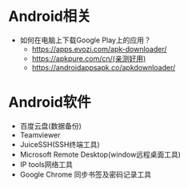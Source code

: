 # Android相关
- 如何在电脑上下载Google Play上的应用？
  - https://apps.evozi.com/apk-downloader/
  - https://apkpure.com/cn/(亲测好用)
  - https://androidappsapk.co/apkdownloader/

# Android软件
- 百度云盘(数据备份)
- Teamviewer
- JuiceSSH(SSH终端工具)
- Microsoft Remote Desktop(window远程桌面工具)
- IP tools网络工具
- Google Chrome 同步书签及密码记录工具

